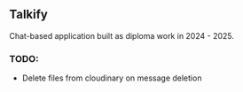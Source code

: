 ## Talkify

Chat-based application built as diploma work in 2024 - 2025.

### TODO:

- Delete files from cloudinary on message deletion

